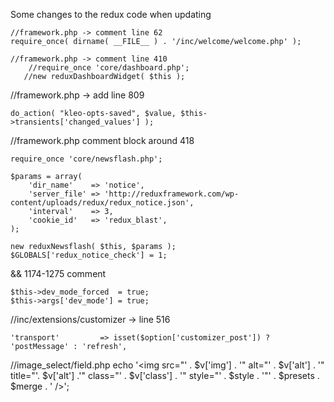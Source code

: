 Some changes to the redux code when updating

```
//framework.php -> comment line 62
require_once( dirname( __FILE__ ) . '/inc/welcome/welcome.php' ); 
```

```
//framework.php -> comment line 410
    //require_once 'core/dashboard.php';
   //new reduxDashboardWidget( $this );
```

//framework.php -> add line 809
```
do_action( "kleo-opts-saved", $value, $this->transients['changed_values'] );
```

//framework.php
comment block around 418
```
require_once 'core/newsflash.php';

$params = array(
    'dir_name'    => 'notice',
    'server_file' => 'http://reduxframework.com/wp-content/uploads/redux/redux_notice.json',
    'interval'    => 3,
    'cookie_id'   => 'redux_blast',
);

new reduxNewsflash( $this, $params );
$GLOBALS['redux_notice_check'] = 1;
```

&& 1174-1275 comment
```
$this->dev_mode_forced  = true;
$this->args['dev_mode'] = true;
```

//inc/extensions/customizer -> line 516
```
'transport'         => isset($option['customizer_post']) ? 'postMessage' : 'refresh',
```

//image_select/field.php
echo '<img src="' . $v['img'] . '" alt="' . $v['alt'] . '" title="'. $v['alt'] .'" class="' . $v['class'] . '" style="' . $style . '"' . $presets . $merge . ' />';
```
